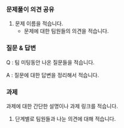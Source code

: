### 문제풀이 의견 공유

1. 문제 이름을 적습니다.
    - 문제에 대한 팀원들의 의견을 적습니다.

### 질문 & 답변

Q : 팀 미팅동안 나온 질문들을 적습니다.

A : 질문에 대한 답변을 정리해서 적습니다.

### 과제

과제에 대한 간단한 설명이나 과제 링크를 적습니다.

1. 단계별로 팀원들과 나눈 의견에 대해 적습니다.

